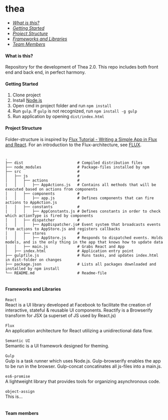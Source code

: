 # thea


<ul>
  <li><em><a href="#what-is-this">What is this?</a></em></li>
  <li><em><a href="#getting-started">Getting Started</a></em></li>
  <li><em><a href="#project-structure">Project Structure</a></em></li>
  <li><em><a href="#frameworks-and-libraries">Frameworks and Libraries</a></em></li>
  <li><em><a href="#team-members">Team Members</a></em></li>
</ul>

<h4 name="what-is-this">What is this?</h4>
Repository for the development of Thea 2.0. This repo includes both front end and back end, in perfect harmony.


<h4 name="getting-started">Getting Started</h4>
<ol>
  <li>Clone project</li>
  <li>Install <a href="https://nodejs.org"> Node.js</a> </li>
  <li>Open cmd in project folder and run <code>npm install</code></li>
  <li>Run <code>gulp</code>. If <code>gulp</code> is not recognized, run <code>npm install -g gulp</code></li>
  <li>Run application by opening <code>dist/index.html</code></li>
</ol>

<h4 name="project-structure">Project Structure</h4>
Folder-structure is inspired by <a href="https://www.youtube.com/watch?v=o5E894TmHJg">Flux Tutorial - Writing a Simple App in Flux and React</a>. For an introduction to the Flux-architecture, see <a href="www.vg.no">FLUX</a>.

<pre>
<code>
.
├── dist                        # Compiled distribution files 
├── node_modules                # Package-files installed by npm
├── src                         # 
│   ├── js                      # 
│   │   ├── actions             # 
|   │   │   ├── AppActions.js   # Contains all methods that will be executed based on actions from components
│   │   ├── components          # 
|   │   │   ├── app.js          # Defines components that can fire actions to AppAction.js
│   │   ├── constants           # 
|   │   │   ├── AppConstants.js # Defines constants in order to check which actionType is fired by components
│   │   ├── dispatcher          # 
|   │   │   ├── AppDispatcher.js# Event system that broadcasts events from actions to AppStore.js and registers callbacks
│   │   ├── stores              # 
|   │   │   ├── AppStore.js     # Responds to dispatched events. Holds models, and is the only thing in the app that knows how to update data
│   │   ├── main.js             # Grabs React and App
│   ├── index.html              # Application entry point
├── gulpfile.js                 # Runs tasks, and updates index.html in dist-folder on changes
├── package.json                # Lists all packages downloaded and installed by npm install
└── README.md                   # Readme-file
</code>
</pre>



<h4 name="frameworks-and-libraries">Frameworks and Libraries</h4>
  <code>React</code><br>
  React is a UI library developed at Facebook to facilitate the creation of interactive, stateful & reusable UI components.
  Reactify is a Browserify transform for JSX (a superset of JS used by React.js)<br><br>
  <code>Flux</code><br>
  An application architecture for React utilizing a unidirectional data flow.<br><br>
  <code>Semantic UI</code><br>
  Semantic is a UI framework designed for theming.<br><br>
  <code>Gulp</code><br>
  Gulp is a task runner which uses Node.js. Gulp-browserify enables the app to be run in the browser. Gulp-concat concatinates all js-files into a main.js. <br><br>
  <code>es6-promise</code><br>
  A lightweight library that provides tools for organizing asynchronous code.<br><br>
  <code>object-assign</code><br>
  This is...<br><br>

<h4 name="team-members">Team members</h4>


